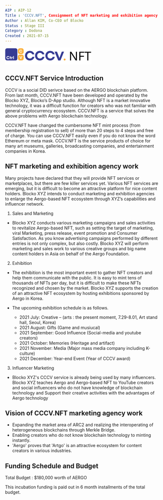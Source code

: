 ```yaml
---
AIP : AIP-12
Title : 'CCCV.NFT', Consignment of NFT marketing and exhibition agency work
Author : Allan KIM, Co-CEO of Blocko
Status : Stage III
Category : Dodona
Created : 2021-07-15
---
```


![](https://raw.githubusercontent.com/aergoio/agora/master/AIPs/resources/cccv-nft.svg)

## CCCV.NFT Service Introduction

CCCV is a social DID serivce based on the AERGO blockchain platform. 
From last month, CCCV.NFT have been developed and operated by the Blocko XYZ, Blocko’s D-App studio.
Although NFT is a market innovative technology, it was a difficult function for creators who was not familiar with general cryptocurrency ecosystem. CCCV.NFT is a service that solves the above problems with Aergo blockchain technology.

CCCV.NFT have changed the cumbersome NFT mint process (from membership registration to sell) of more than 20 steps to 4 steps and free of charge. You can use CCCV.NFT easily even if you do not know the word Ethereum or meta mask. CCCV.NFT is the service products of choice for many art museums, galleries, broadcasting companies, and entertainment companies in Korea.

## NFT marketing and exhibition agency work

Many projects have declared that they will provide NFT services or marketplaces, but there are few killer services yet.
Various NFT services are emerging, but it is difficult to become an attractive platform for nice content holders. Blocko XYZ intends to conduct marketing and exhibition agencies to enlarge the Aergo-based NFT ecosystem through XYZ’s capabilities and influencer network.

1. Sales and Marketing 
- Blocko XYZ conducts various marketing campaigns and sales activities to revitalize Aergo-based NFT, such as setting the target of marketing, viral Marketing, press release, event promotion and Consumer Satisfaction. 
As you know advertising campaigns performed by different entries is not only complex, but also costly. Blocko XYZ will perform marketing and sales work to various creative groups and big name content holders in Asia on behalf of the Aergo Foundation.

2. Exhibition
- The exhibition is the most important event to gather NFT creators and help them communicate with the public. It is easy to mint tens of thousands of NFTs per day, but it is difficult to make these NFTs recognized and chosen by the market. Blocko XYZ supports the creation of an attractive NFT ecosystem by hosting exhibitions sponsored by Aergo in Korea.

- The upcoming exhibition schedule is as follows.
  - 2021 July: Creative – (arts : the present moment, 7.29-8.01, Art stand hall, Seoul, Korea)
  - 2021 August: Gifts (Game and musiucal)
  - 2021 September: Good Influence (Social-media and youtube creators)
  - 2021 October: Memories (Heritage and artifact)
  - 2021 November: Media (Major mass media company including K-culture)
  - 2021 December: Year-end Event (Year of CCCV award)

3. Influencer Marketing
- Blocko XYZ's CCCV service is already being used by many influencers. Blocko XYZ teaches Aergo and Aergo-based NFT to YouTube creators and social influencers who do not have knowledge of blockchain technology and Support their creative activities with the advantages of Aergo technology

## Vision of CCCV.NFT marketing agency work
-	Expanding the market area of ARC2 and realizing the interoperating of heterogeneous blockchains through Merkle Bridge.
-	Enabling creators who do not know blockchain technology to minting instantly.
-	'Aergo' proves that 'Artgo' is an attractive ecosystem for content creators in various industries.

## Funding Schedule and Budget

Total Budget : $180,000 worth of AERGO

This incubation funding is paid out in 6 month installments of the total budget.

